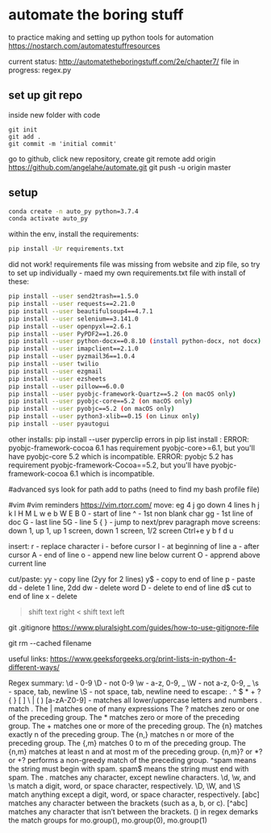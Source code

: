 # automate the boring stuff

to practice making and setting up python tools for automation
https://nostarch.com/automatestuffresources

current status: 
http://automatetheboringstuff.com/2e/chapter7/
file in progress: regex.py
## set up git repo
inside new folder with code
```
git init
git add .
git commit -m 'initial commit'

```
go to github, click new repository, create
git remote add origin https://github.com/angelahe/automate.git
git push -u origin master

## setup

```bash
conda create -n auto_py python=3.7.4
conda activate auto_py
```

within the env, install the requirements:
```bash
pip install -Ur requirements.txt
```

did not work!  requirements file was missing from website and zip file, so try to set up
individually - maed my own requirements.txt file with install of these:

```bash
pip install --user send2trash==1.5.0
pip install --user requests==2.21.0
pip install --user beautifulsoup4==4.7.1
pip install --user selenium==3.141.0
pip install --user openpyxl==2.6.1
pip install --user PyPDF2==1.26.0
pip install --user python-docx==0.8.10 (install python-docx, not docx)
pip install --user imapclient==2.1.0
pip install --user pyzmail36==1.0.4
pip install --user twilio
pip install --user ezgmail
pip install --user ezsheets
pip install --user pillow==6.0.0
pip install --user pyobjc-framework-Quartz==5.2 (on macOS only)
pip install --user pyobjc-core==5.2 (on macOS only)
pip install --user pyobjc==5.2 (on macOS only)
pip install --user python3-xlib==0.15 (on Linux only)
pip install --user pyautogui
```
other installs:
pip install --user pyperclip
errors in pip list install :
ERROR: pyobjc-framework-cocoa 6.1 has requirement pyobjc-core>=6.1, but you'll have pyobjc-core 5.2 which is incompatible.
ERROR: pyobjc 5.2 has requirement pyobjc-framework-Cocoa==5.2, but you'll have pyobjc-framework-cocoa 6.1 which is incompatible.

#advanced sys 
look for path
add to paths (need to find my bash profile file)

#vim 
#vim reminders
https://vim.rtorr.com/
move: eg 4 j go down 4 lines
h j k l
H M L
w e b
W E B
0 - start of line
^ - 1st non blank char
gg - 1st line of doc
G - last line
5G - line 5
{ } - jump to next/prev paragraph
move screens: down 1, up 1, up 1 screen, down 1 screen, 1/2 screen
Ctrl+e y b f d u

insert:
r - replace character
i - before cursor
I - at beginning of line
a - after cursor
A - end of line
o - append new line below current
O - apprend above current line

cut/paste:
yy - copy line (2yy for 2 lines)
y$ - copy to end of line
p - paste
dd - delete 1 line, 2dd
dw - delete word
D - delete to end of line
d$ cut to end of line
x - delete
> shift text right
< shift text left

git
.gitignore
https://www.pluralsight.com/guides/how-to-use-gitignore-file

git rm --cached filename

useful links:
https://www.geeksforgeeks.org/print-lists-in-python-4-different-ways/

Regex summary:
\d - 0-9
\D - not 0-9
\w - a-z, 0-9, _
\W - not a-z, 0-9, _
\s - space, tab, newline
\S - not space, tab, newline
need to escape: \.  \^  \$  \*  \+  \?  \{  \}  \[  \]  \\  \|  \(  \)
[a-zA-Z0-9] - matches all lower/uppercase letters and numbers
\. match .
The | matches one of many expressions
The ? matches zero or one of the preceding group.
The * matches zero or more of the preceding group.
The + matches one or more of the preceding group.
The {n} matches exactly n of the preceding group.
The {n,} matches n or more of the preceding group.
The {,m} matches 0 to m of the preceding group.
The {n,m} matches at least n and at most m of the preceding group.
{n,m}? or *? or +? performs a non-greedy match of the preceding group.
^spam means the string must begin with spam.
spam$ means the string must end with spam.
The . matches any character, except newline characters.
\d, \w, and \s match a digit, word, or space character, respectively.
\D, \W, and \S match anything except a digit, word, or space character, respectively.
[abc] matches any character between the brackets (such as a, b, or c).
[^abc] matches any character that isn’t between the brackets.
() in regex demarks the match groups for mo.group(), mo.group(0), mo.group(1)
